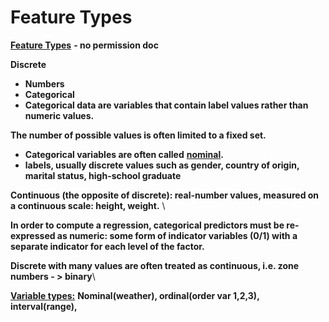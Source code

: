 # Feature Types

[**Feature Types**](http://www.biostat.umn.edu/\~will/6470stuff/Class09-12/Handout09.pdf) **- no permission doc**

**Discrete**&#x20;

* **Numbers**&#x20;
* **Categorical**
* **Categorical data are variables that contain label values rather than numeric values.**

**The number of possible values is often limited to a fixed set.**

* **Categorical variables are often called** [**nominal**](https://en.wikipedia.org/wiki/Nominal\_category)**.**
* **labels, usually discrete values such as gender, country of origin, marital status, high-school graduate**

**Continuous (the opposite of discrete): real-number values, measured on a continuous scale: height, weight.** \


**In order to compute a regression, categorical predictors must be re-expressed as numeric: some form of indicator variables (0/1) with a separate indicator for each level of the factor.**&#x20;

**Discrete with many values are often treated as continuous, i.e. zone numbers - > binary**\


[**Variable types:**](http://www.socialresearchmethods.net/kb/measlevl.php) **Nominal(weather), ordinal(order var 1,2,3), interval(range),**&#x20;
